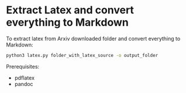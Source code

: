 # Extract Latex and convert everything to Markdown

To extract latex from Arxiv downloaded folder and convert everything to Markdown:

```bash
python3 latex.py folder_with_latex_source -o output_folder
```

Prerequisites:

- pdflatex
- pandoc
